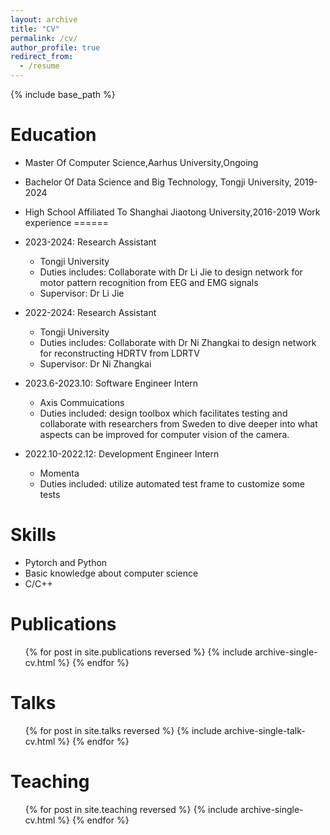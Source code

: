 ```yaml
---
layout: archive
title: "CV"
permalink: /cv/
author_profile: true
redirect_from:
  - /resume
---
```


{% include base_path %}

Education
======
* Master Of Computer Science,Aarhus University,Ongoing
* Bachelor Of Data Science and Big Technology, Tongji University, 2019-2024
* High School Affiliated To Shanghai Jiaotong University,2016-2019
Work experience
======
* 2023-2024: Research Assistant
  * Tongji University
  * Duties includes: Collaborate with Dr Li Jie to design network for motor pattern recognition from EEG and EMG signals
  * Supervisor: Dr Li Jie

* 2022-2024: Research Assistant
  * Tongji University
  * Duties includes: Collaborate with Dr Ni Zhangkai to design network for reconstructing HDRTV from LDRTV
  * Supervisor: Dr Ni Zhangkai

* 2023.6-2023.10: Software Engineer Intern
  * Axis Commuications
  * Duties included: design toolbox which facilitates testing and collaborate with researchers from Sweden to dive deeper into what aspects can be improved for computer vision of the camera.

* 2022.10-2022.12: Development Engineer Intern
  * Momenta
  * Duties included: utilize automated test frame to customize some tests
  
Skills
======
* Pytorch and Python
* Basic knowledge about computer science
* C/C++ 

Publications
======
  <ul>{% for post in site.publications reversed %}
    {% include archive-single-cv.html %}
  {% endfor %}</ul>
  
Talks
======
  <ul>{% for post in site.talks reversed %}
    {% include archive-single-talk-cv.html  %}
  {% endfor %}</ul>
  
Teaching
======
  <ul>{% for post in site.teaching reversed %}
    {% include archive-single-cv.html %}
  {% endfor %}</ul>
  
<!-- Service and leadership
======
* Currently signed in to 43 different slack teams -->
